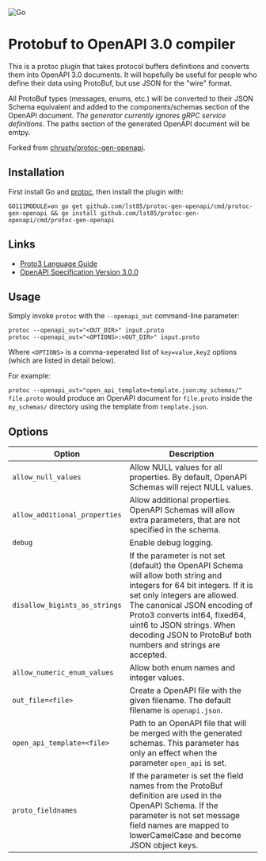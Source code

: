 ![Go](https://github.com/lst85/protoc-gen-openapi/workflows/Go/badge.svg?branch=master)

Protobuf to OpenAPI 3.0 compiler
================================================
This is a protoc plugin that takes protocol buffers definitions and converts them into OpenAPI 3.0 documents. It will hopefully be useful for people who define their data using ProtoBuf, but use JSON for the "wire" format.

All ProtoBuf types (messages, enums, etc.) will be converted to their JSON Schema equivalent and added to the components/schemas section of the OpenAPI document. 
*The generator currently ignores gRPC service definitions.* The paths section of the generated OpenAPI document will be emtpy.

Forked from [chrusty/protoc-gen-openapi](https://github.com/chrusty/protoc-gen-openapi).

Installation
------------

First install Go and [protoc](https://github.com/protocolbuffers/protobuf), then install the plugin with:

`GO111MODULE=on go get github.com/lst85/protoc-gen-openapi/cmd/protoc-gen-openapi && go install github.com/lst85/protoc-gen-openapi/cmd/protoc-gen-openapi`

Links
-----
* [Proto3 Language Guide](https://developers.google.com/protocol-buffers/docs/proto3#json)
* [OpenAPI Specification Version 3.0.0](https://github.com/OAI/OpenAPI-Specification/blob/master/versions/3.0.0.md)

Usage
-----

Simply invoke `protoc` with the `--openapi_out` command-line parameter:

```
protoc --openapi_out="<OUT_DIR>" input.proto
protoc --openapi_out="<OPTIONS>:<OUT_DIR>" input.proto
```

Where `<OPTIONS>` is a comma-seperated list of `key=value,key2` options (which are listed in detail below). 

For example:

`protoc --openapi_out="open_api_template=template.json:my_schemas/" file.proto`
would produce an OpenAPI document for `file.proto` inside the `my_schemas/` directory using the template from `template.json`.

Options
-----

| Option              | Description |
|---------------------|-------------|
| `allow_null_values` | Allow NULL values for all properties. By default, OpenAPI Schemas will reject NULL values. |
| `allow_additional_properties` | Allow additional properties. OpenAPI Schemas will allow extra parameters, that are not specified in the schema. |
| `debug` | Enable debug logging. |
| `disallow_bigints_as_strings` | If the parameter is not set (default) the OpenAPI Schema will allow both string and integers for 64 bit integers. If it is set only integers are allowed. The canonical JSON encoding of Proto3 converts int64, fixed64, uint6 to JSON strings. When decoding JSON to ProtoBuf both numbers and strings are accepted. |
| `allow_numeric_enum_values` | Allow both enum names and integer values. |
| `out_file=<file>` | Create a OpenAPI file with the given filename. The default filename is `openapi.json`. |
| `open_api_template=<file>` | Path to an OpenAPI file that will be merged with the generated schemas. This parameter has only an effect when the parameter `open_api` is set. |
| `proto_fieldnames` | If the parameter is set the field names from the ProtoBuf definition are used in the OpenAPI Schema. If the parameter is not set message field names are mapped to lowerCamelCase and become JSON object keys. |
